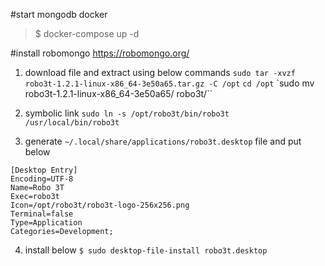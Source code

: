 #start mongodb docker
> $ docker-compose up -d


#install robomongo
https://robomongo.org/

1. download file and extract using below commands
`sudo tar -xvzf robo3t-1.2.1-linux-x86_64-3e50a65.tar.gz -C /opt`
`cd /opt`
`sudo mv robo3t-1.2.1-linux-x86_64-3e50a65/ robo3t/``

2. symbolic link
`sudo ln -s /opt/robo3t/bin/robo3t /usr/local/bin/robo3t`


3. generate `~/.local/share/applications/robo3t.desktop` file and put below
```
[Desktop Entry]
Encoding=UTF-8
Name=Robo 3T
Exec=robo3t
Icon=/opt/robo3t/robo3t-logo-256x256.png
Terminal=false
Type=Application
Categories=Development;
```


4. install below
`$ sudo desktop-file-install robo3t.desktop`
